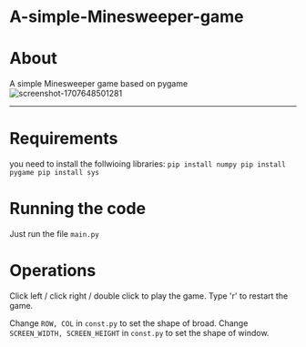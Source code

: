 # A-simple-Minesweeper-game

# About
A simple Minesweeper game based on pygame
![screenshot-1707648501281](https://github.com/rikka421/A-simple-Minesweeper-game/assets/144642988/a14eee05-cd0e-42b0-bad7-e83b8a5692d6)

---
# Requirements
you need to install the follwioing libraries:
`pip install numpy
pip install pygame
pip install sys`

# Running the code
Just run the file `main.py`

# Operations
Click left / click right / double click to play the game. Type 'r' to restart the game.

Change `ROW, COL` in `const.py` to set the shape of broad.
Change `SCREEN_WIDTH, SCREEN_HEIGHT` in `const.py` to set the shape of window.
